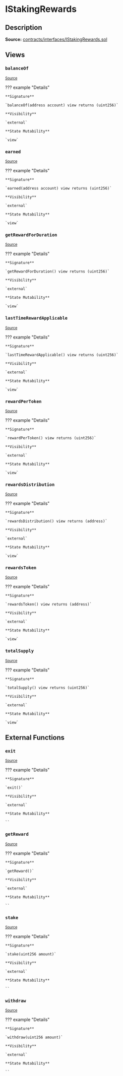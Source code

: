 # IStakingRewards

## Description

**Source:** [contracts/interfaces/IStakingRewards.sol](https://github.com/Synthetixio/synthetix/tree/v2.75.2/contracts/interfaces/IStakingRewards.sol)

## Views

### `balanceOf`

<sub>[Source](https://github.com/Synthetixio/synthetix/tree/v2.75.2/contracts/interfaces/IStakingRewards.sol#L7)</sub>

??? example "Details"

    **Signature**

    `balanceOf(address account) view returns (uint256)`

    **Visibility**

    `external`

    **State Mutability**

    `view`

### `earned`

<sub>[Source](https://github.com/Synthetixio/synthetix/tree/v2.75.2/contracts/interfaces/IStakingRewards.sol#L9)</sub>

??? example "Details"

    **Signature**

    `earned(address account) view returns (uint256)`

    **Visibility**

    `external`

    **State Mutability**

    `view`

### `getRewardForDuration`

<sub>[Source](https://github.com/Synthetixio/synthetix/tree/v2.75.2/contracts/interfaces/IStakingRewards.sol#L11)</sub>

??? example "Details"

    **Signature**

    `getRewardForDuration() view returns (uint256)`

    **Visibility**

    `external`

    **State Mutability**

    `view`

### `lastTimeRewardApplicable`

<sub>[Source](https://github.com/Synthetixio/synthetix/tree/v2.75.2/contracts/interfaces/IStakingRewards.sol#L13)</sub>

??? example "Details"

    **Signature**

    `lastTimeRewardApplicable() view returns (uint256)`

    **Visibility**

    `external`

    **State Mutability**

    `view`

### `rewardPerToken`

<sub>[Source](https://github.com/Synthetixio/synthetix/tree/v2.75.2/contracts/interfaces/IStakingRewards.sol#L15)</sub>

??? example "Details"

    **Signature**

    `rewardPerToken() view returns (uint256)`

    **Visibility**

    `external`

    **State Mutability**

    `view`

### `rewardsDistribution`

<sub>[Source](https://github.com/Synthetixio/synthetix/tree/v2.75.2/contracts/interfaces/IStakingRewards.sol#L17)</sub>

??? example "Details"

    **Signature**

    `rewardsDistribution() view returns (address)`

    **Visibility**

    `external`

    **State Mutability**

    `view`

### `rewardsToken`

<sub>[Source](https://github.com/Synthetixio/synthetix/tree/v2.75.2/contracts/interfaces/IStakingRewards.sol#L19)</sub>

??? example "Details"

    **Signature**

    `rewardsToken() view returns (address)`

    **Visibility**

    `external`

    **State Mutability**

    `view`

### `totalSupply`

<sub>[Source](https://github.com/Synthetixio/synthetix/tree/v2.75.2/contracts/interfaces/IStakingRewards.sol#L21)</sub>

??? example "Details"

    **Signature**

    `totalSupply() view returns (uint256)`

    **Visibility**

    `external`

    **State Mutability**

    `view`

## External Functions

### `exit`

<sub>[Source](https://github.com/Synthetixio/synthetix/tree/v2.75.2/contracts/interfaces/IStakingRewards.sol#L25)</sub>

??? example "Details"

    **Signature**

    `exit()`

    **Visibility**

    `external`

    **State Mutability**

    ``

### `getReward`

<sub>[Source](https://github.com/Synthetixio/synthetix/tree/v2.75.2/contracts/interfaces/IStakingRewards.sol#L27)</sub>

??? example "Details"

    **Signature**

    `getReward()`

    **Visibility**

    `external`

    **State Mutability**

    ``

### `stake`

<sub>[Source](https://github.com/Synthetixio/synthetix/tree/v2.75.2/contracts/interfaces/IStakingRewards.sol#L29)</sub>

??? example "Details"

    **Signature**

    `stake(uint256 amount)`

    **Visibility**

    `external`

    **State Mutability**

    ``

### `withdraw`

<sub>[Source](https://github.com/Synthetixio/synthetix/tree/v2.75.2/contracts/interfaces/IStakingRewards.sol#L31)</sub>

??? example "Details"

    **Signature**

    `withdraw(uint256 amount)`

    **Visibility**

    `external`

    **State Mutability**

    ``
